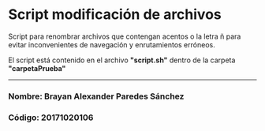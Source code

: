 # Script modificación de archivos

Script para renombrar archivos que contengan acentos o la letra ñ para evitar inconvenientes de navegación y enrutamientos erróneos.  

El script está contenido en el archivo **"script.sh"** dentro de la carpeta **"carpetaPrueba"**

---

### Nombre: Brayan Alexander Paredes Sánchez  
### Código: 20171020106
